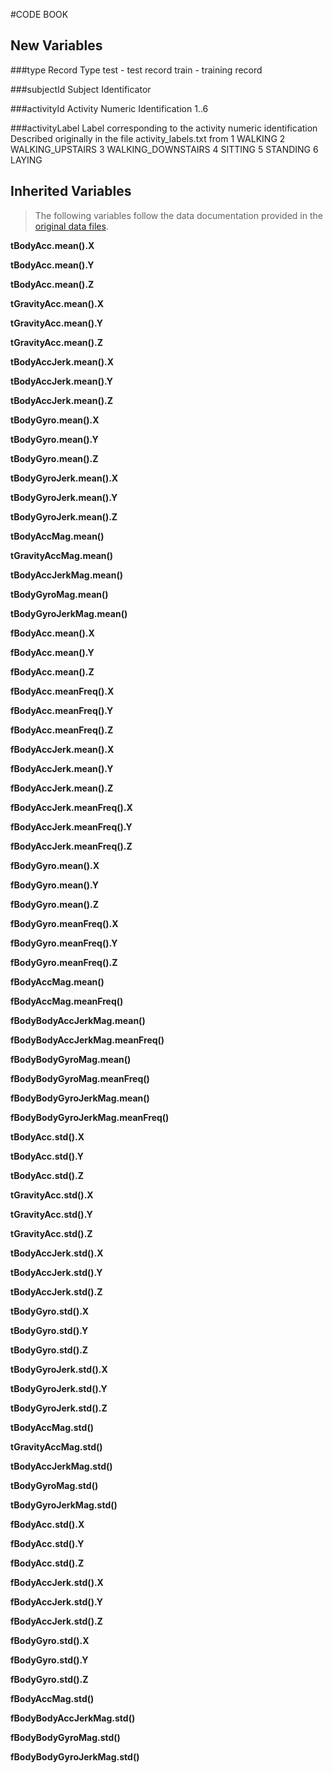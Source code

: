 #CODE BOOK

## New Variables

###type
    Record Type
        test - test record
        train - training record
        
###subjectId
    Subject Identificator
        
###activityId
    Activity Numeric Identification
        1..6

###activityLabel
    Label corresponding to the activity numeric identification
        Described originally in the file activity_labels.txt from 
            1 WALKING
            2 WALKING_UPSTAIRS
            3 WALKING_DOWNSTAIRS
            4 SITTING
            5 STANDING
            6 LAYING

## Inherited Variables
>The following variables follow the data documentation provided in the [original data files](http://archive.ics.uci.edu/ml/datasets/Human+Activity+Recognition+Using+Smartphones).

**tBodyAcc.mean().X**

**tBodyAcc.mean().Y**

**tBodyAcc.mean().Z**

**tGravityAcc.mean().X**

**tGravityAcc.mean().Y**

**tGravityAcc.mean().Z**

**tBodyAccJerk.mean().X**

**tBodyAccJerk.mean().Y**

**tBodyAccJerk.mean().Z**

**tBodyGyro.mean().X**

**tBodyGyro.mean().Y**

**tBodyGyro.mean().Z**

**tBodyGyroJerk.mean().X**

**tBodyGyroJerk.mean().Y**

**tBodyGyroJerk.mean().Z**

**tBodyAccMag.mean()**

**tGravityAccMag.mean()**

**tBodyAccJerkMag.mean()**

**tBodyGyroMag.mean()**

**tBodyGyroJerkMag.mean()**

**fBodyAcc.mean().X**

**fBodyAcc.mean().Y**

**fBodyAcc.mean().Z**

**fBodyAcc.meanFreq().X**

**fBodyAcc.meanFreq().Y**

**fBodyAcc.meanFreq().Z**

**fBodyAccJerk.mean().X**

**fBodyAccJerk.mean().Y**

**fBodyAccJerk.mean().Z**

**fBodyAccJerk.meanFreq().X**

**fBodyAccJerk.meanFreq().Y**

**fBodyAccJerk.meanFreq().Z**

**fBodyGyro.mean().X**

**fBodyGyro.mean().Y**

**fBodyGyro.mean().Z**

**fBodyGyro.meanFreq().X**

**fBodyGyro.meanFreq().Y**

**fBodyGyro.meanFreq().Z**

**fBodyAccMag.mean()**

**fBodyAccMag.meanFreq()**

**fBodyBodyAccJerkMag.mean()**

**fBodyBodyAccJerkMag.meanFreq()**

**fBodyBodyGyroMag.mean()**

**fBodyBodyGyroMag.meanFreq()**

**fBodyBodyGyroJerkMag.mean()**

**fBodyBodyGyroJerkMag.meanFreq()**

**tBodyAcc.std().X**

**tBodyAcc.std().Y**

**tBodyAcc.std().Z**

**tGravityAcc.std().X**

**tGravityAcc.std().Y**

**tGravityAcc.std().Z**

**tBodyAccJerk.std().X**

**tBodyAccJerk.std().Y**

**tBodyAccJerk.std().Z**

**tBodyGyro.std().X**

**tBodyGyro.std().Y**

**tBodyGyro.std().Z**

**tBodyGyroJerk.std().X**

**tBodyGyroJerk.std().Y**

**tBodyGyroJerk.std().Z**

**tBodyAccMag.std()**

**tGravityAccMag.std()**

**tBodyAccJerkMag.std()**

**tBodyGyroMag.std()**

**tBodyGyroJerkMag.std()**

**fBodyAcc.std().X**

**fBodyAcc.std().Y**

**fBodyAcc.std().Z**

**fBodyAccJerk.std().X**

**fBodyAccJerk.std().Y**

**fBodyAccJerk.std().Z**

**fBodyGyro.std().X**

**fBodyGyro.std().Y**

**fBodyGyro.std().Z**

**fBodyAccMag.std()**

**fBodyBodyAccJerkMag.std()**

**fBodyBodyGyroMag.std()**

**fBodyBodyGyroJerkMag.std()**
